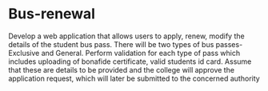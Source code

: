 # Bus-renewal
Develop a web application that allows users to apply, renew, modify the details of the student bus pass. There will be two types of bus passes-Exclusive and General. Perform validation for each type of pass which includes uploading of bonafide certificate, valid students id card. Assume that these are details to be provided and the college will approve the application request, which will later be submitted to the concerned authority
